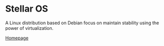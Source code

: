 # Stellar OS
A Linux distribution based on Debian focus on maintain stability using the power of virtualization.

[Homepage](https://stellaros.net)
